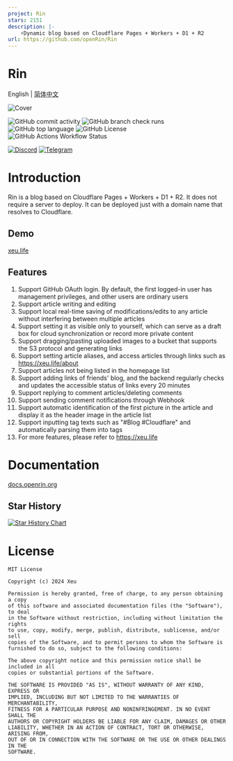 ```yaml
---
project: Rin
stars: 2151
description: |-
    ⚡Dynamic blog based on Cloudflare Pages + Workers + D1 + R2
url: https://github.com/openRin/Rin
---
```


# Rin

English | [简体中文](./README_zh_CN.md)

![Cover](https://repository-images.githubusercontent.com/803866357/958bc2c1-1703-4127-920c-853291495bdc)

![GitHub commit activity](https://img.shields.io/github/commit-activity/w/openRin/Rin?style=for-the-badge)
![GitHub branch check runs](https://img.shields.io/github/check-runs/openRin/Rin/main?style=for-the-badge)
![GitHub top language](https://img.shields.io/github/languages/top/openRin/Rin?style=for-the-badge)
![GitHub License](https://img.shields.io/github/license/openRin/Rin?style=for-the-badge)
![GitHub Actions Workflow Status](https://img.shields.io/github/actions/workflow/status/openRin/Rin/deploy.yaml?style=for-the-badge)

[![Discord](https://img.shields.io/badge/Discord-openRin-red?style=for-the-badge&color=%236e7acc)](https://discord.gg/JWbSTHvAPN)
[![Telegram](https://img.shields.io/badge/Telegram-openRin-red?style=for-the-badge&color=%233390EC)](https://t.me/openRin)

# Introduction

Rin is a blog based on Cloudflare Pages + Workers + D1 + R2. It does not require a server to deploy. It can be deployed just with a domain name that resolves to Cloudflare.

## Demo

[xeu.life](https://xeu.life)

## Features
1. Support GitHub OAuth login. By default, the first logged-in user has management privileges, and other users are ordinary users
2. Support article writing and editing
3. Support local real-time saving of modifications/edits to any article without interfering between multiple articles
4. Support setting it as visible only to yourself, which can serve as a draft box for cloud synchronization or record more private content
5. Support dragging/pasting uploaded images to a bucket that supports the S3 protocol and generating links
6. Support setting article aliases, and access articles through links such as https://xeu.life/about
7. Support articles not being listed in the homepage list
8. Support adding links of friends' blog, and the backend regularly checks and updates the accessible status of links every 20 minutes
9. Support replying to comment articles/deleting comments
10. Support sending comment notifications through Webhook
11. Support automatic identification of the first picture in the article and display it as the header image in the article list
12. Support inputting tag texts such as "#Blog #Cloudflare" and automatically parsing them into tags
13. For more features, please refer to https://xeu.life

# Documentation
[docs.openrin.org](https://docs.openrin.org)

## Star History

<a href="https://star-history.com/#openRin/Rin&Date">
 <picture>
   <source media="(prefers-color-scheme: dark)" srcset="https://api.star-history.com/svg?repos=openRin/Rin&type=Date&theme=dark" />
   <source media="(prefers-color-scheme: light)" srcset="https://api.star-history.com/svg?repos=openRin/Rin&type=Date" />
   <img alt="Star History Chart" src="https://api.star-history.com/svg?repos=openRin/Rin&type=Date" />
 </picture>
</a>

# License
```
MIT License

Copyright (c) 2024 Xeu

Permission is hereby granted, free of charge, to any person obtaining a copy
of this software and associated documentation files (the "Software"), to deal
in the Software without restriction, including without limitation the rights
to use, copy, modify, merge, publish, distribute, sublicense, and/or sell
copies of the Software, and to permit persons to whom the Software is
furnished to do so, subject to the following conditions:

The above copyright notice and this permission notice shall be included in all
copies or substantial portions of the Software.

THE SOFTWARE IS PROVIDED "AS IS", WITHOUT WARRANTY OF ANY KIND, EXPRESS OR
IMPLIED, INCLUDING BUT NOT LIMITED TO THE WARRANTIES OF MERCHANTABILITY,
FITNESS FOR A PARTICULAR PURPOSE AND NONINFRINGEMENT. IN NO EVENT SHALL THE
AUTHORS OR COPYRIGHT HOLDERS BE LIABLE FOR ANY CLAIM, DAMAGES OR OTHER
LIABILITY, WHETHER IN AN ACTION OF CONTRACT, TORT OR OTHERWISE, ARISING FROM,
OUT OF OR IN CONNECTION WITH THE SOFTWARE OR THE USE OR OTHER DEALINGS IN THE
SOFTWARE.
```

